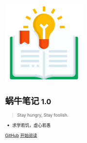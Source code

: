 ![logo](_media/img.png)

# 蜗牛笔记 <small>1.0</small>

> Stay hungry, Stay foolish.

- 求学若饥，虚心若愚

[GitHub](https://github.com/wschenliang/wiki-doscify)
[开始阅读](/README.md)
